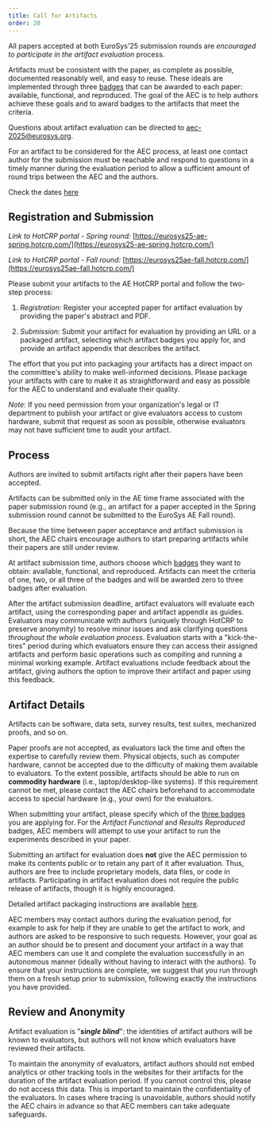 ```yaml
---
title: Call for Artifacts
order: 20
---
```


All papers accepted at both EuroSys'25 submission rounds are *encouraged to participate in the artifact evaluation* process.

Artifacts must be consistent with the paper, as complete as possible, documented reasonably well, and easy to reuse.
These ideals are implemented through three [badges](badges) that can be awarded to each paper: available, functional, and reproduced.
The goal of the AEC is to help authors achieve these goals and to award badges to the artifacts that meet the criteria.

Questions about artifact evaluation can be directed to [aec-2025@eurosys.org](mailto:aec-2025@eurosys.org).

For an artifact to be considered for the AEC process, at least one contact author for the submission must be reachable and respond to questions in a timely manner during the evaluation period to allow a sufficient amount of round trips between the AEC and the authors.

Check the dates [here](dates)

## Registration and Submission

*Link to HotCRP portal - Spring round:* [https://eurosys25-ae-spring.hotcrp.com/](https://eurosys25-ae-spring.hotcrp.com/)

*Link to HotCRP portal - Fall round:* [https://eurosys25ae-fall.hotcrp.com/](https://eurosys25ae-fall.hotcrp.com/)

Please submit your artifacts to the AE HotCRP portal and follow the two-step process:

1. *Registration:* Register your accepted paper for artifact evaluation by providing the paper's abstract and PDF.

2. *Submission:* Submit your artifact for evaluation by providing an URL or a packaged artifact, selecting which artifact badges you apply for, and provide an artifact appendix that describes the artifact.

The effort that you put into packaging your artifacts has a direct impact on the committee's ability to make well-informed decisions.
Please package your artifacts with care to make it as straightforward and easy as possible for the AEC to understand and evaluate their quality.

*Note*: If you need permission from your organization's legal or IT department to publish your artifact or give evaluators access to custom hardware, submit that request as soon as possible, otherwise evaluators may not have sufficient time to audit your artifact.

## Process

Authors are invited to submit artifacts right after their papers have been accepted.

Artifacts can be submitted only in the AE time frame associated with the paper submission round (e.g., an artifact for a paper accepted in the Spring submission round cannot be submitted to the EuroSys AE Fall round).

Because the time between paper acceptance and artifact submission is short, the AEC chairs encourage authors to start preparing artifacts while their papers are still under review.

At artifact submission time, authors choose which [badges](badges) they want to obtain: available, functional, and reproduced.
Artifacts can meet the criteria of one, two, or all three of the badges and will be awarded zero to three badges after evaluation.

After the artifact submission deadline, artifact evaluators will evaluate each artifact, using the corresponding paper and artifact appendix as guides.
Evaluators may communicate with authors (uniquely through HotCRP to preserve anonymity) to resolve minor issues and ask clarifying questions *throughout the whole evaluation process*.
Evaluation starts with a "kick-the-tires" period during which evaluators ensure they can access their assigned artifacts and perform basic operations
such as compiling and running a minimal working example.
Artifact evaluations include feedback about the artifact, giving authors the option to improve their artifact and paper using this feedback.


## Artifact Details

Artifacts can be software, data sets, survey results, test suites, mechanized proofs, and so on.

Paper proofs are not accepted, as evaluators lack the time and often the expertise to carefully review them.
Physical objects, such as computer hardware, cannot be accepted due to the difficulty of making them available to evaluators.
To the extent possible, artifacts should be able to run on **commodity hardware** (i.e., laptop/desktop-like systems). If this requirement cannot be met, please contact the AEC chairs beforehand to accommodate access to special hardware (e.g., your own) for the evaluators.

When submitting your artifact, please specify which of the [three badges](badges) you are applying for.
For the *Artifact Functional* and *Results Reproduced* badges, AEC members will attempt to use your artifact to run the experiments described in your paper.

Submitting an artifact for evaluation does **not** give the AEC permission to make its contents public or to retain any part of it after evaluation.
Thus, authors are free to include proprietary models, data files, or code in artifacts.
Participating in artifact evaluation does not require the public release of artifacts, though it is highly encouraged.

Detailed artifact packaging instructions are available [here](packaging).

AEC members may contact authors during the evaluation period, for example to ask for help if they are unable to get the artifact to work, and authors are asked to be responsive to such requests.
However, your goal as an author should be to present and document your artifact in a way that AEC members can use it and complete the evaluation successfully in an autonomous manner (ideally without having to interact with the authors).
To ensure that your instructions are complete, we suggest that you run through them on a fresh setup prior to submission, following exactly the instructions you have provided.


## Review and Anonymity

Artifact evaluation is "***single blind***": the identities of artifact authors will be known to evaluators, but authors will not know which evaluators have reviewed their artifacts.

To maintain the anonymity of evaluators, artifact authors should not embed analytics or other tracking tools in the websites for their artifacts for the duration of the artifact evaluation period.
If you cannot control this, please do not access this data.
This is important to maintain the confidentiality of the evaluators.
In cases where tracing is unavoidable, authors should notify the AEC chairs in advance so that AEC members can take adequate safeguards.
